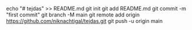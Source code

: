 echo "# tejdas" >> README.md
git init
git add README.md
git commit -m "first commit"
git branch -M main
git remote add origin https://github.com/niknachtigal/tejdas.git
git push -u origin main
